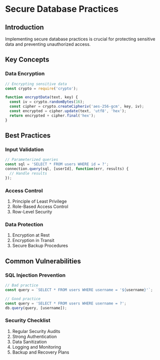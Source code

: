 # Secure Database Practices

## Introduction
Implementing secure database practices is crucial for protecting sensitive data and preventing unauthorized access.

## Key Concepts

### Data Encryption
```javascript
// Encrypting sensitive data
const crypto = require('crypto');

function encryptData(text, key) {
  const iv = crypto.randomBytes(16);
  const cipher = crypto.createCipheriv('aes-256-gcm', key, iv);
  const encrypted = cipher.update(text, 'utf8', 'hex');
  return encrypted + cipher.final('hex');
}
```

## Best Practices

### Input Validation
```javascript
// Parameterized queries
const sql = 'SELECT * FROM users WHERE id = ?';
connection.query(sql, [userId], function(err, results) {
  // Handle results
});
```

### Access Control
1. Principle of Least Privilege
2. Role-Based Access Control
3. Row-Level Security

### Data Protection
1. Encryption at Rest
2. Encryption in Transit
3. Secure Backup Procedures

## Common Vulnerabilities

### SQL Injection Prevention
```javascript
// Bad practice
const query = `SELECT * FROM users WHERE username = '${username}'`;

// Good practice
const query = 'SELECT * FROM users WHERE username = ?';
db.query(query, [username]);
```

### Security Checklist
1. Regular Security Audits
2. Strong Authentication
3. Data Sanitization
4. Logging and Monitoring
5. Backup and Recovery Plans 